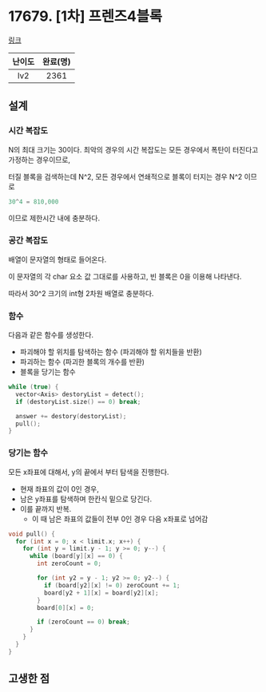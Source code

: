 # 17679. [1차] 프렌즈4블록

[링크](https://programmers.co.kr/learn/courses/30/lessons/17679)

| 난이도 | 완료(명) |
| :----: | :------: |
|  lv2   |   2361   |

## 설계

### 시간 복잡도

N의 최대 크기는 30이다. 최악의 경우의 시간 복잡도는 모든 경우에서 폭탄이 터진다고 가정하는 경우이므로,

터질 블록을 검색하는데 N^2, 모든 경우에서 연쇄적으로 블록이 터지는 경우 N^2 이므로

```cpp
30^4 = 810,000
```

이므로 제한시간 내에 충분하다.

### 공간 복잡도

배열이 문자열의 형태로 들어온다.

이 문자열의 각 char 요소 값 그대로를 사용하고, 빈 블록은 0을 이용해 나타낸다.

따라서 30^2 크기의 int형 2차원 배열로 충분하다.

### 함수

다음과 같은 함수를 생성한다.

- 파괴해야 할 위치를 탐색하는 함수 (파괴해야 할 위치들을 반환)
- 파괴하는 함수 (파괴한 블록의 개수를 반환)
- 블록을 당기는 함수

```cpp
while (true) {
  vector<Axis> destoryList = detect();
  if (destoryList.size() == 0) break;

  answer += destory(destoryList);
  pull();
}
```

### 당기는 함수

모든 x좌표에 대해서, y의 끝에서 부터 탐색을 진행한다.

- 현재 좌표의 값이 0인 경우,
- 남은 y좌표를 탐색하며 한칸식 밑으로 당긴다.
- 이를 끝까지 반복.
  - 이 때 남은 좌표의 값들이 전부 0인 경우 다음 x좌표로 넘어감

```cpp
void pull() {
  for (int x = 0; x < limit.x; x++) {
    for (int y = limit.y - 1; y >= 0; y--) {
      while (board[y][x] == 0) {
        int zeroCount = 0;

        for (int y2 = y - 1; y2 >= 0; y2--) {
          if (board[y2][x] != 0) zeroCount += 1;
          board[y2 + 1][x] = board[y2][x];
        }
        board[0][x] = 0;

        if (zeroCount == 0) break;
      }
    }
  }
}
```

## 고생한 점
